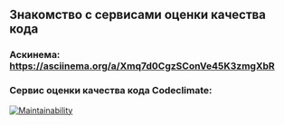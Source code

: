 ## Знакомство с сервисами оценки качества кода
### Аскинема: https://asciinema.org/a/Xmq7d0CgzSConVe45K3zmgXbR
### Сервис оценки качества кода Сodeclimate: 
[![Maintainability](https://api.codeclimate.com/v1/badges/254b425bc5c35136eb92/maintainability)](https://codeclimate.com/github/ivanuuss/mvlmorozova-misis-first-project-ivanuuss/maintainability)
